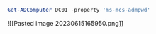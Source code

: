 ```powershell
Get-ADComputer DC01 -property 'ms-mcs-admpwd'
```
![[Pasted image 20230615165950.png]]
